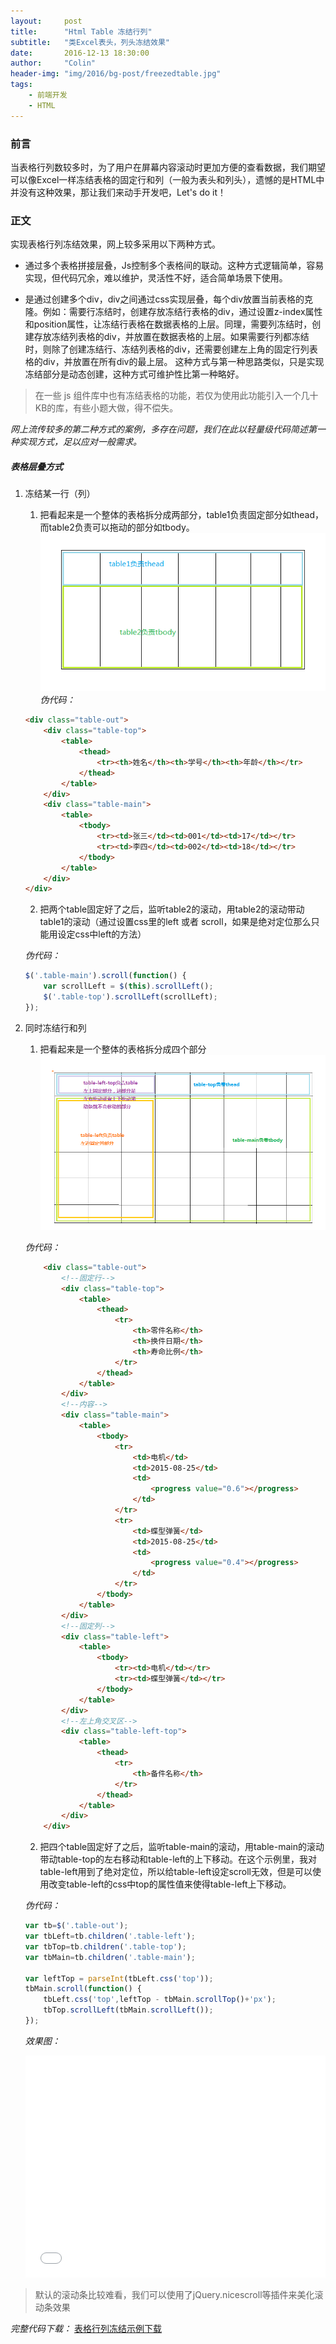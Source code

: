 ```yaml
---
layout:     post
title:      "Html Table 冻结行列"
subtitle:   "类Excel表头，列头冻结效果"
date:       2016-12-13 18:30:00
author:     "Colin"
header-img: "img/2016/bg-post/freezedtable.jpg"
tags:
    - 前端开发
    - HTML
---
```


### 前言
当表格行列数较多时，为了用户在屏幕内容滚动时更加方便的查看数据，我们期望可以像Excel一样冻结表格的固定行和列（一般为表头和列头），遗憾的是HTML中并没有这种效果，那让我们来动手开发吧，Let's do it！

### 正文
实现表格行列冻结效果，网上较多采用以下两种方式。

+ 通过多个表格拼接层叠，Js控制多个表格间的联动。这种方式逻辑简单，容易实现，但代码冗余，难以维护，灵活性不好，适合简单场景下使用。

+ 是通过创建多个div，div之间通过css实现层叠，每个div放置当前表格的克隆。例如：需要行冻结时，创建存放冻结行表格的div，通过设置z-index属性和position属性，让冻结行表格在数据表格的上层。同理，需要列冻结时，创建存放冻结列表格的div，并放置在数据表格的上层。如果需要行列都冻结时，则除了创建冻结行、冻结列表格的div，还需要创建左上角的固定行列表格的div，并放置在所有div的最上层。 这种方式与第一种思路类似，只是实现冻结部分是动态创建，这种方式可维护性比第一种略好。

> 在一些 js 组件库中也有冻结表格的功能，若仅为使用此功能引入一个几十KB的库，有些小题大做，得不偿失。

*网上流传较多的第二种方式的案例，多存在问题，我们在此以轻量级代码简述第一种实现方式，足以应对一般需求。*

##### 表格层叠方式
1. 冻结某一行（列）

    1) 把看起来是一个整体的表格拆分成两部分，table1负责固定部分如thead，而table2负责可以拖动的部分如tbody。
![冻结行(列)表格层叠图](/img/2016/in-post/freezedtable/structure-1.png)
    *伪代码：*
    
    ``` html
    <div class="table-out">
        <div class="table-top">
            <table>
                <thead>
                    <tr><th>姓名</th><th>学号</th><th>年龄</th></tr>
                </thead>
            </table>
        </div>
        <div class="table-main">
            <table>
                <tbody>
                    <tr><td>张三</td><td>001</td><td>17</td></tr> 
                    <tr><td>李四</td><td>002</td><td>18</td></tr> 
                </tbody>     
            </table>                
        </div>
    </div>
    ```

    2) 把两个table固定好了之后，监听table2的滚动，用table2的滚动带动table1的滚动（通过设置css里的left 或者 scroll，如果是绝对定位那么只能用设定css中left的方法）

    *伪代码：*
    ``` js
    $('.table-main').scroll(function() {
        var scrollLeft = $(this).scrollLeft();
        $('.table-top').scrollLeft(scrollLeft);
    });
    ```
2. 同时冻结行和列

    1) 把看起来是一个整体的表格拆分成四个部分
![同时冻结行列表格层叠图](/img/2016/in-post/freezedtable/structure-2.png)
    
    *伪代码：*
    ``` html
        <div class="table-out">
            <!--固定行-->
            <div class="table-top">
                <table>
                    <thead>
                        <tr>
                            <th>零件名称</th>
                            <th>换件日期</th>
                            <th>寿命比例</th>
                        </tr>
                    </thead>
                </table>
            </div>
            <!--内容-->
            <div class="table-main">
                <table>
                    <tbody>
                        <tr>
                            <td>电机</td>
                            <td>2015-08-25</td>
                            <td>
                                <progress value="0.6"></progress>
                            </td>
                        </tr>
                        <tr>
                            <td>蝶型弹簧</td>
                            <td>2015-08-25</td>
                            <td>
                                <progress value="0.4"></progress>
                            </td>
                        </tr>
                    </tbody>
                </table>
            </div>
            <!--固定列-->
            <div class="table-left">
                <table>
                    <tbody>
                        <tr><td>电机</td></tr>
                        <tr><td>蝶型弹簧</td></tr>
                    </tbody>
                </table>
            </div>
            <!--左上角交叉区-->
            <div class="table-left-top">
                <table>
                    <thead>
                        <tr>
                            <th>备件名称</th>
                        </tr>
                    </thead>
                </table>
            </div>
        </div>
    ```

    2) 把四个table固定好了之后，监听table-main的滚动，用table-main的滚动带动table-top的左右移动和table-left的上下移动。在这个示例里，我对table-left用到了绝对定位，所以给table-left设定scroll无效，但是可以使用改变table-left的css中top的属性值来使得table-left上下移动。
    
    *伪代码：*
    ``` js
    var tb=$('.table-out');
	var tbLeft=tb.children('.table-left');
	var tbTop=tb.children('.table-top');
	var tbMain=tb.children('.table-main');

    var leftTop = parseInt(tbLeft.css('top'));
    tbMain.scroll(function() {		
        tbLeft.css('top',leftTop - tbMain.scrollTop()+'px');
        tbTop.scrollLeft(tbMain.scrollLeft());
    });
    ```

    *效果图：*
    <iframe src="/res/freezedtable.html" style="border:0;width:100%;height:355px;"></iframe>
> 默认的滚动条比较难看，我们可以使用了jQuery.nicescroll等插件来美化滚动条效果

*完整代码下载：* 
<a target='_blank' href='https://gist.github.com/colin-chang/29a9d08e7ea850fda9ec012bc49cc530'>表格行列冻结示例下载</a>